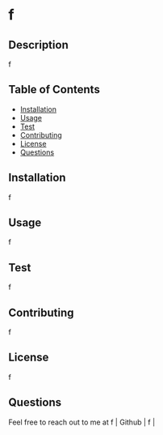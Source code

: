 # f
  ## Description
  f
  ## Table of Contents
  * [Installation](#installation)
  * [Usage](#usage)
  * [Test](#test)
  * [Contributing](#contributing)
  * [License](#license)
  * [Questions](#questions)
  ## Installation
  f
  ## Usage
  f
  ## Test
  f
  ## Contributing
  f
  ## License
  f
  ## Questions
  Feel free to reach out to me at f
  | Github | f |
